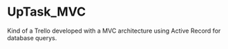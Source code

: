 # UpTask_MVC
Kind of a Trello developed with a MVC architecture using Active Record for database querys. 
